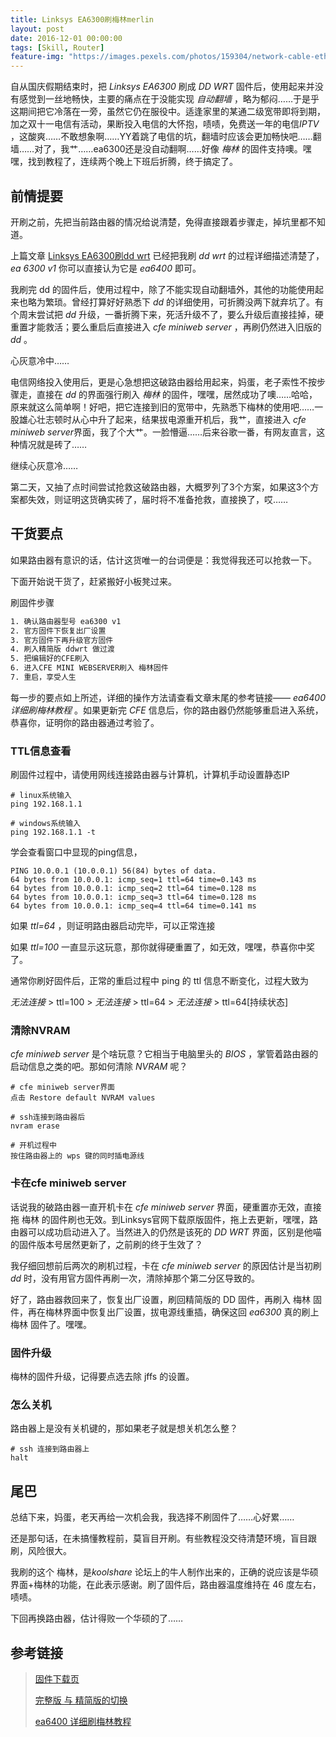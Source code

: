 ```yaml
---
title: Linksys EA6300刷梅林merlin
layout: post
date: 2016-12-01 00:00:00
tags: [Skill, Router]
feature-img: "https://images.pexels.com/photos/159304/network-cable-ethernet-computer-159304.jpeg?cs=srgb&dl=cables-close-up-connection-159304.jpg&fm=jpg"
---
```



自从国庆假期结束时，把 *Linksys EA6300* 刷成 *DD WRT* 固件后，使用起来并没有感觉到一丝地畅快，主要的痛点在于没能实现 *自动翻墙* ，略为郁闷……于是乎这期间把它冷落在一旁，虽然它仍在服役中。适逢家里的某通二级宽带即将到期，加之双十一电信有活动，果断投入电信的大怀抱，啧啧，免费送一年的电信*IPTV* ，这酸爽……不敢想象啊……YY着跳了电信的坑，翻墙时应该会更加畅快吧……翻墙……对了，我艹……ea6300还是没自动翻啊……好像 *梅林* 的固件支持噢。嘿嘿，找到教程了，连续两个晚上下班后折腾，终于搞定了。

<!--more-->


## 前情提要

开刷之前，先把当前路由器的情况给说清楚，免得直接跟着步骤走，掉坑里都不知道。

上篇文章 [Linksys EA6300刷dd wrt](/2016/10/08/linksys-ea6300-dd-wrt.html) 已经把我刷 *dd wrt* 的过程详细描述清楚了，*ea 6300 v1* 你可以直接认为它是 *ea6400* 即可。

我刷完 dd 的固件后，使用过程中，除了不能实现自动翻墙外，其他的功能使用起来也略为繁琐。曾经打算好好熟悉下 *dd* 的详细使用，可折腾没两下就弃坑了。有个周末尝试把 *dd* 升级，一番折腾下来，死活升级不了，要么升级后直接挂掉，硬重置才能救活；要么重启后直接进入 *cfe miniweb server* ，再刷仍然进入旧版的 *dd* 。

心灰意冷中……

电信网络投入使用后，更是心急想把这破路由器给用起来，妈蛋，老子索性不按步骤走，直接在 *dd* 的界面强行刷入 *梅林* 的固件，嘿嘿，居然成功了噢……哈哈，原来就这么简单啊！好吧，把它连接到旧的宽带中，先熟悉下梅林的使用吧……一股雄心壮志顿时从心中升了起来，结果拔电源重开机后，我艹，直接进入  *cfe miniweb server*界面，我了个大艹。一脸懵逼……后来谷歌一番，有网友直言，这种情况就是砖了……

继续心灰意冷……

第二天，又抽了点时间尝试抢救这破路由器，大概罗列了3个方案，如果这3个方案都失效，则证明这货确实砖了，届时将不准备抢救，直接换了，哎……

## 干货要点

如果路由器有意识的话，估计这货唯一的台词便是：我觉得我还可以抢救一下。

下面开始说干货了，赶紧搬好小板凳过来。

刷固件步骤

```txt
1. 确认路由器型号 ea6300 v1
2. 官方固件下恢复出厂设置
3. 官方固件下再升级官方固件
4. 刷入精简版 ddwrt 做过渡
5. 把编辑好的CFE刷入
6. 进入CFE MINI WEBSERVER刷入 梅林固件
7. 重启，享受人生
```

每一步的要点如上所述，详细的操作方法请查看文章末尾的参考链接—— *ea6400详细刷梅林教程* 。如果更新完 *CFE* 信息后，你的路由器仍然能够重启进入系统，恭喜你，证明你的路由器通过考验了。

### TTL信息查看

刷固件过程中，请使用网线连接路由器与计算机，计算机手动设置静态IP

```shell
# linux系统输入
ping 192.168.1.1

# windows系统输入
ping 192.168.1.1 -t
```

学会查看窗口中显现的ping信息，

```shell
PING 10.0.0.1 (10.0.0.1) 56(84) bytes of data.
64 bytes from 10.0.0.1: icmp_seq=1 ttl=64 time=0.143 ms
64 bytes from 10.0.0.1: icmp_seq=2 ttl=64 time=0.128 ms
64 bytes from 10.0.0.1: icmp_seq=3 ttl=64 time=0.128 ms
64 bytes from 10.0.0.1: icmp_seq=4 ttl=64 time=0.141 ms
```

如果 *ttl=64* ，则证明路由器启动完毕，可以正常连接

如果 *ttl=100* 一直显示这玩意，那你就得硬重置了，如无效，嘿嘿，恭喜你中奖了。

通常你刷好固件后，正常的重启过程中 ping 的 ttl 信息不断变化，过程大致为

*无法连接* > ttl=100 > *无法连接*  > ttl=64 > *无法连接*  > ttl=64[持续状态]

### 清除NVRAM

*cfe miniweb server* 是个啥玩意？它相当于电脑里头的 *BIOS* ，掌管着路由器的启动信息之类的吧。那如何清除 *NVRAM* 呢？

```shell
# cfe miniweb server界面
点击 Restore default NVRAM values

# ssh连接到路由器后
nvram erase

# 开机过程中
按住路由器上的 wps 键的同时插电源线
```

### 卡在cfe miniweb server

话说我的破路由器一直开机卡在 *cfe miniweb server* 界面，硬重置亦无效，直接拖 梅林 的固件刷也无效。到Linksys官网下载原版固件，拖上去更新，嘿嘿，路由器可以成功启动进入了。当然进入的仍然是该死的 *DD WRT* 界面，区别是他喵的固件版本号居然更新了，之前刷的终于生效了？

我仔细回想前后两次的刷机过程，卡在 *cfe miniweb server* 的原因估计是当初刷 *dd* 时，没有用官方固件再刷一次，清除掉那个第二分区导致的。

好了，路由器救回来了，恢复出厂设置，刷回精简版的 DD 固件，再刷入 梅林 固件，再在梅林界面中恢复出厂设置，拔电源线重插，确保这回 *ea6300* 真的刷上 梅林 固件了。嘿嘿。

### 固件升级

梅林的固件升级，记得要点选去除 jffs 的设置。

### 怎么关机

路由器上是没有关机键的，那如果老子就是想关机怎么整？

```shell
# ssh 连接到路由器上
halt
```

## 尾巴

总结下来，妈蛋，老天再给一次机会我，我选择不刷固件了……心好累……

还是那句话，在未搞懂教程前，莫盲目开刷。有些教程没交待清楚环境，盲目跟刷，风险很大。

我刷的这个 梅林，是*koolshare* 论坛上的牛人制作出来的，正确的说应该是华硕界面+梅林的功能，在此表示感谢。刷了固件后，路由器温度维持在 46 度左右，啧啧。

下回再换路由器，估计得败一个华硕的了……

## 参考链接

> [固件下载页](http://firmware.koolshare.cn/)
>
> [完整版 与 精简版的切换](http://koolshare.cn/forum.php?mod=viewthread&tid=65343&extra=page%3D1%26filter%3Dtypeid%26typeid%3D16)
>
> [ea6400 详细刷梅林教程](http://koolshare.cn/forum.php?mod=viewthread&tid=9422&highlight=EA6400%2B%E5%85%A8%E7%B3%BB%E7%BB%9F%E5%85%BC%E5%AE%B9CFE%2B378.57)